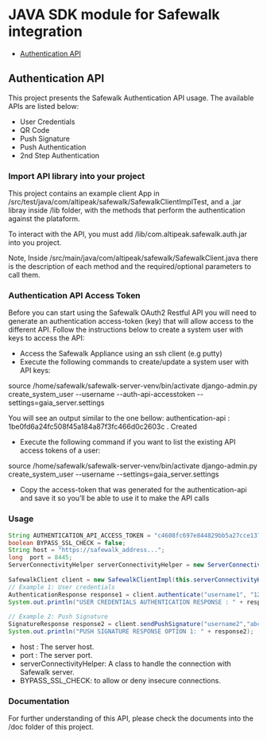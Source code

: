 # JAVA SDK module for Safewalk integration

* [Authentication API](#authentication-api)

<a name="authentication-api"></a>
## Authentication API

This project presents the Safewalk Authentication API usage. The available APIs are listed below: 

* User Credentials 
* QR Code 
* Push Signature 
* Push Authentication 
* 2nd Step Authentication

### Import API library into your project

This project contains an example client App in /src/test/java/com/altipeak/safewalk/SafewalkClientImplTest, and a .jar libray inside /lib folder, with the methods that perform the authentication against the plataform. 

To interact with the API, you must add /lib/com.altipeak.safewalk.auth.jar into you project. 

Note, Inside /src/main/java/com/altipeak/safewalk/SafewalkClient.java there is the description of each method and the required/optional parameters to call them.

### Authentication API Access Token
 
Before you can start using the Safewalk OAuth2 Restful API you will need to generate an authentication access-token (key) that will allow access to the different API.
Follow the instructions below to create a system user with keys to access the API:
* Access the Safewalk Appliance using an ssh client (e.g putty)
* Execute the following commands to create/update a system user with API keys: 

source /home/safewalk/safewalk-server-venv/bin/activate
 django-admin.py create_system_user --username <username> --auth-api-accesstoken --settings=gaia_server.settings

You will see an output similar to the one bellow:
  authentication-api : 1be0fd6a24fc508f45a184a87f3fc466d0c2603c . Created
*  Execute the following command if you want to list the existing API access tokens of a user:
 
 source /home/safewalk/safewalk-server-venv/bin/activate django-admin.py
  create_system_user --username <username> --settings=gaia_server.settings
* Copy the access-token that was generated for the authentication-api and save it so you’ll be able to use it to make the API calls

### Usage

```java
String AUTHENTICATION_API_ACCESS_TOKEN = "c4608fc697e844829bb5a27cce13737250161bd0";
boolean BYPASS_SSL_CHECK = false;
String host = "https://safewalk_address...";
long  port = 8445;
ServerConnectivityHelper serverConnectivityHelper = new ServerConnectivityHelperImpl(HOST, PORT, BYPASS_SSL_CHECK);
    
SafewalkClient client = new SafewalkClientImpl(this.serverConnectivityHelper, null, AUTHENTICATION_API_ACCESS_TOKEN);
// Example 1: User credentials
AuthenticationResponse response1 = client.authenticate("username1", "12345");
System.out.println("USER CREDENTIALS AUTHENTICATION RESPONSE : " + response1);
    
// Example 2: Push Signature
SignatureResponse response2 = client.sendPushSignature("username2","abcde", "A160E4F805C51261541F0AD6BC618AE10BEB3A30786A099CE67DBEFD4F7F929F","All the data here will be signed. This request was generated from Safewalk API.","Sign Transaction","Push signature triggered from safewalk API");
System.out.println("PUSH SIGNATURE RESPONSE OPTION 1: " + response2);
```
* host : The server host.
* port : The server port.
* serverConnectivityHelper: A class to handle the connection with Safewalk server.
* BYPASS_SSL_CHECK: to allow or deny insecure connections.

### Documentation

For further understanding of this API, please check the documents into the /doc folder of this project.
